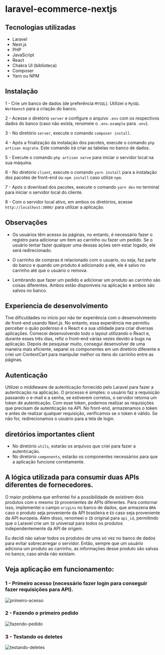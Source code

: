 # laravel-ecommerce-nextjs

## Tecnologias utilizadas
- Laravel
- Next.js
- PHP
- JavaScript
- React
- Chakra UI (biblioteca)
- Composer
- Yarn ou NPM
## Instalação
1 - Crie um banco de dados (de preferência `MYSQL`). Utilizei o `MySQL Workbench` para a criação do banco.

2 - Acesse o diretório `server` e configure o arquivo `.env` com os respectivos dados do banco (caso não exista, renomeie o `.env.example` para `.env`).

3 - No diretório `server`, execute o comando `composer install`.

4 - Após a finalização da instalação dos pacotes, execute o comando `php artisan migrate`. Este comando irá criar as tabelas no banco de dados.

5 - Execute o comando `php artisan serve` para iniciar o servidor local na sua máquina.

6 - No diretório `client`, execute o comando `yarn install` para a instalação dos pacotes de front-end ou `npm install` caso utilize `npm`.

7 - Após o download dos pacotes, execute o comando `yarn dev` no terminal para iniciar o servidor local do cliente.

8 - Com o servidor local ativo, em ambos os diretórios, acesse `http://localhost:3000/` para utilizar a aplicação.

## Observações
- Os usuários têm acesso às páginas, no entanto, é necessário fazer o registro para adicionar um item ao carrinho ou fazer um pedido. Se o usuário tentar fazer qualquer uma dessas ações sem estar logado, ele será redirecionado.

- O carrinho de compras é relacionado com o usuario, ou seja, faz parte do banco e quando um produto é adicionado a ele, ele é salvo no carrinho até que o usuário o remova.

- Lembrando que fazer um pedido e adicionar um produto ao carrinho são coisas diferentes. Ambos estão disponíveis na aplicação e ambos são salvos no banco.

## Experiencia de desenvolvimento

Tive dificuldades no início por não ter experiência com o desenvolvimento de front-end usando Next.js. No entanto, essa experiência me permitiu perceber o quão poderoso é o React e a sua utilidade para criar diversas aplicações. Comecei desenvolvendo todo o layout utilizando o React e, durante esses três dias, refiz o front-end várias vezes devido a bugs na aplicação. Depois de pesquisar muito, consegui desenvolver de uma maneira mais eficiente, separei os componentes em um diretório diferente e criei um ContextCart para manipular melhor os itens do carrinho entre as páginas.


## Autenticação

Utilizei o middleware de autenticação fornecido pelo Laravel para fazer a autenticação na aplicação. O processo é simples: o usuário faz a requisição passando o e-mail e a senha, se estiverem corretos, o servidor retorna um token de autenticação. Com esse token, podemos realizar as requisições que precisam de autenticação na API. No front-end, armazenamos o token e antes de realizar qualquer requisição, verificamos se o token é válido. Se não for, redirecionamos o usuário para a tela de login.


## diretórios importantes client

- No diretório `utils`, estarão os arquivos que criei para fazer a autenticação.
- No diretório `components`, estarão os componentes necessários para que a aplicação funcione corretamente.

## A lógica utilizada para consumir duas APIs diferentes de fornecedores.

O maior problema que enfrentei foi a possibilidade de existirem dois produtos com o mesmo `ID` provenientes de APIs diferentes. Para contornar isso, implementei o campo `origins` no banco de dados, que armazena `BRA` caso o produto seja proveniente da API brasileira e `EU` caso seja proveniente da API europeia. Além disso, renomeei o `ID` original para `api_id`, permitindo que o Laravel crie um `ID` universal para todos os produtos independentemente da API de origem. 

Eu decidi não salvar todos os produtos de uma só vez no banco de dados para evitar sobrecarregar o servidor. Então, sempre que um usuário adiciona um produto ao carrinho, as informações desse produto são salvas no banco, caso ainda não existam.

## Veja aplicação em funcionamento:

### 1 - Primeiro acesso (necessário fazer login para conseguir fazer requisições para API).
![primeiro-acesso](https://user-images.githubusercontent.com/86434489/232346875-d842b882-cf0d-4417-a8f8-6dd9abb6acdd.gif)

### 2 - Fazendo o primeiro pedido
![fazendo-pedido](https://user-images.githubusercontent.com/86434489/232346994-03009f84-b6d2-432f-a828-ff312da0f3ad.gif)

### 3 - Testando os deletes
![testando-deletes](https://user-images.githubusercontent.com/86434489/232347187-5308ae0b-af73-468b-bd41-ab92d3f4fae2.gif)


